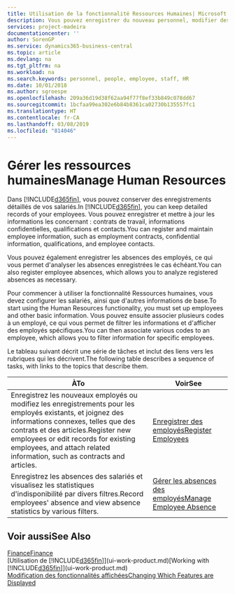 ```yaml
---
title: Utilisation de la fonctionnalité Ressources Humaines| Microsoft Docs
description: Vous pouvez enregistrer du nouveau personnel, modifier des informations sur le personnel existant, mais aussi enregistrer et analyser les absences.
services: project-madeira
documentationcenter: ''
author: SorenGP
ms.service: dynamics365-business-central
ms.topic: article
ms.devlang: na
ms.tgt_pltfrm: na
ms.workload: na
ms.search.keywords: personnel, people, employee, staff, HR
ms.date: 10/01/2018
ms.author: sgroespe
ms.openlocfilehash: 209a36d19d38f62aa94f77f8ef33b849c078dd67
ms.sourcegitcommit: 1bcfaa99ea302e6b84b8361ca02730b135557fc1
ms.translationtype: HT
ms.contentlocale: fr-CA
ms.lasthandoff: 03/08/2019
ms.locfileid: "814046"
---
```

# <a name="manage-human-resources"></a><span data-ttu-id="f3a79-103">Gérer les ressources humaines</span><span class="sxs-lookup"><span data-stu-id="f3a79-103">Manage Human Resources</span></span>
<span data-ttu-id="f3a79-104">Dans [!INCLUDE[d365fin](includes/d365fin_md.md)], vous pouvez conserver des enregistrements détaillés de vos salariés.</span><span class="sxs-lookup"><span data-stu-id="f3a79-104">In [!INCLUDE[d365fin](includes/d365fin_md.md)], you can keep detailed records of your employees.</span></span> <span data-ttu-id="f3a79-105">Vous pouvez enregistrer et mettre à jour les informations les concernant : contrats de travail, informations confidentielles, qualifications et contacts.</span><span class="sxs-lookup"><span data-stu-id="f3a79-105">You can register and maintain employee information, such as employment contracts, confidential information, qualifications, and employee contacts.</span></span>

<span data-ttu-id="f3a79-106">Vous pouvez également enregistrer les absences des employés, ce qui vous permet d'analyser les absences enregistrées le cas échéant.</span><span class="sxs-lookup"><span data-stu-id="f3a79-106">You can also register employee absences, which allows you to analyze registered absences as necessary.</span></span>

<span data-ttu-id="f3a79-107">Pour commencer à utiliser la fonctionnalité Ressources humaines, vous devez configurer les salariés, ainsi que d'autres informations de base.</span><span class="sxs-lookup"><span data-stu-id="f3a79-107">To start using the Human Resources functionality, you must set up employees and other basic information.</span></span> <span data-ttu-id="f3a79-108">Vous pouvez ensuite associer plusieurs codes à un employé, ce qui vous permet de filtrer les informations et d'afficher des employés spécifiques.</span><span class="sxs-lookup"><span data-stu-id="f3a79-108">You can then associate various codes to an employee, which allows you to filter information for specific employees.</span></span>

<span data-ttu-id="f3a79-109">Le tableau suivant décrit une série de tâches et inclut des liens vers les rubriques qui les décrivent.</span><span class="sxs-lookup"><span data-stu-id="f3a79-109">The following table describes a sequence of tasks, with links to the topics that describe them.</span></span>

| <span data-ttu-id="f3a79-110">À</span><span class="sxs-lookup"><span data-stu-id="f3a79-110">To</span></span> | <span data-ttu-id="f3a79-111">Voir</span><span class="sxs-lookup"><span data-stu-id="f3a79-111">See</span></span> |
| --- | --- |
| <span data-ttu-id="f3a79-112">Enregistrez les nouveaux employés ou modifiez les enregistrements pour les employés existants, et joignez des informations connexes, telles que des contrats et des articles.</span><span class="sxs-lookup"><span data-stu-id="f3a79-112">Register new employees or edit records for existing employees, and attach related information, such as contracts and articles.</span></span> |[<span data-ttu-id="f3a79-113">Enregistrer des employés</span><span class="sxs-lookup"><span data-stu-id="f3a79-113">Register Employees</span></span>](hr-how-register-employees.md) |
| <span data-ttu-id="f3a79-114">Enregistrez les absences des salariés et visualisez les statistiques d'indisponibilité par divers filtres.</span><span class="sxs-lookup"><span data-stu-id="f3a79-114">Record employees' absence and view absence statistics by various filters.</span></span> |[<span data-ttu-id="f3a79-115">Gérer les absences des employés</span><span class="sxs-lookup"><span data-stu-id="f3a79-115">Manage Employee Absence</span></span>](hr-how-manage-absence.md) |

## <a name="see-also"></a><span data-ttu-id="f3a79-116">Voir aussi</span><span class="sxs-lookup"><span data-stu-id="f3a79-116">See Also</span></span>
[<span data-ttu-id="f3a79-117">Finance</span><span class="sxs-lookup"><span data-stu-id="f3a79-117">Finance</span></span>](finance.md)  
<span data-ttu-id="f3a79-118">[Utilisation de [!INCLUDE[d365fin](includes/d365fin_md.md)]](ui-work-product.md)</span><span class="sxs-lookup"><span data-stu-id="f3a79-118">[Working with [!INCLUDE[d365fin](includes/d365fin_md.md)]](ui-work-product.md)</span></span>  
[<span data-ttu-id="f3a79-119">Modification des fonctionnalités affichées</span><span class="sxs-lookup"><span data-stu-id="f3a79-119">Changing Which Features are Displayed</span></span>](ui-experiences.md)        
